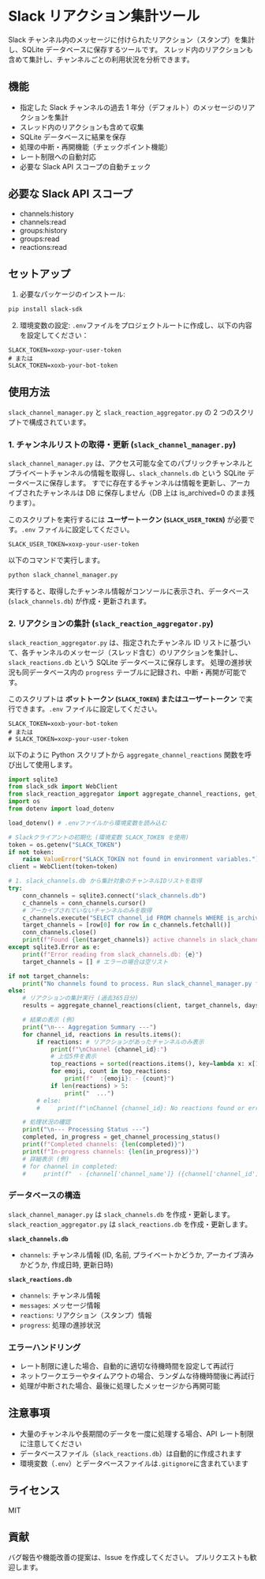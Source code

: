 # Slack リアクション集計ツール

Slack チャンネル内のメッセージに付けられたリアクション（スタンプ）を集計し、SQLite データベースに保存するツールです。
スレッド内のリアクションも含めて集計し、チャンネルごとの利用状況を分析できます。

## 機能

- 指定した Slack チャンネルの過去 1 年分（デフォルト）のメッセージのリアクションを集計
- スレッド内のリアクションも含めて収集
- SQLite データベースに結果を保存
- 処理の中断・再開機能（チェックポイント機能）
- レート制限への自動対応
- 必要な Slack API スコープの自動チェック

## 必要な Slack API スコープ

- channels:history
- channels:read
- groups:history
- groups:read
- reactions:read

## セットアップ

1. 必要なパッケージのインストール:

```bash
pip install slack-sdk
```

2. 環境変数の設定:
   `.env`ファイルをプロジェクトルートに作成し、以下の内容を設定してください：

```
SLACK_TOKEN=xoxp-your-user-token
# または
SLACK_TOKEN=xoxb-your-bot-token
```

## 使用方法

`slack_channel_manager.py` と `slack_reaction_aggregator.py` の 2 つのスクリプトで構成されています。

### 1. チャンネルリストの取得・更新 (`slack_channel_manager.py`)

`slack_channel_manager.py` は、アクセス可能な全てのパブリックチャンネルとプライベートチャンネルの情報を取得し、`slack_channels.db` という SQLite データベースに保存します。
すでに存在するチャンネルは情報を更新し、アーカイブされたチャンネルは DB に保存しません（DB 上は is_archived=0 のまま残ります）。

このスクリプトを実行するには **ユーザートークン (`SLACK_USER_TOKEN`)** が必要です。`.env` ファイルに設定してください。

```dotenv
SLACK_USER_TOKEN=xoxp-your-user-token
```

以下のコマンドで実行します。

```bash
python slack_channel_manager.py
```

実行すると、取得したチャンネル情報がコンソールに表示され、データベース (`slack_channels.db`) が作成・更新されます。

### 2. リアクションの集計 (`slack_reaction_aggregator.py`)

`slack_reaction_aggregator.py` は、指定されたチャンネル ID リストに基づいて、各チャンネルのメッセージ（スレッド含む）のリアクションを集計し、`slack_reactions.db` という SQLite データベースに保存します。
処理の進捗状況も同データベース内の `progress` テーブルに記録され、中断・再開が可能です。

このスクリプトは **ボットトークン (`SLACK_TOKEN`) またはユーザートークン** で実行できます。`.env` ファイルに設定してください。

```dotenv
SLACK_TOKEN=xoxb-your-bot-token
# または
# SLACK_TOKEN=xoxp-your-user-token
```

以下のように Python スクリプトから `aggregate_channel_reactions` 関数を呼び出して使用します。

```python
import sqlite3
from slack_sdk import WebClient
from slack_reaction_aggregator import aggregate_channel_reactions, get_channel_processing_status
import os
from dotenv import load_dotenv

load_dotenv() # .envファイルから環境変数を読み込む

# Slackクライアントの初期化 (環境変数 SLACK_TOKEN を使用)
token = os.getenv("SLACK_TOKEN")
if not token:
    raise ValueError("SLACK_TOKEN not found in environment variables.")
client = WebClient(token=token)

# 1. slack_channels.db から集計対象のチャンネルIDリストを取得
try:
    conn_channels = sqlite3.connect("slack_channels.db")
    c_channels = conn_channels.cursor()
    # アーカイブされていないチャンネルのみを取得
    c_channels.execute("SELECT channel_id FROM channels WHERE is_archived = 0")
    target_channels = [row[0] for row in c_channels.fetchall()]
    conn_channels.close()
    print(f"Found {len(target_channels)} active channels in slack_channels.db")
except sqlite3.Error as e:
    print(f"Error reading from slack_channels.db: {e}")
    target_channels = [] # エラーの場合は空リスト

if not target_channels:
    print("No channels found to process. Run slack_channel_manager.py first.")
else:
    # リアクションの集計実行 (過去365日分)
    results = aggregate_channel_reactions(client, target_channels, days=365)

    # 結果の表示 (例)
    print("\n--- Aggregation Summary ---")
    for channel_id, reactions in results.items():
        if reactions: # リアクションがあったチャンネルのみ表示
            print(f"\nChannel {channel_id}:")
            # 上位5件を表示
            top_reactions = sorted(reactions.items(), key=lambda x: x[1], reverse=True)[:5]
            for emoji, count in top_reactions:
                print(f"  :{emoji}: - {count}")
            if len(reactions) > 5:
                print("  ...")
        # else:
        #     print(f"\nChannel {channel_id}: No reactions found or error occurred.")

    # 処理状況の確認
    print("\n--- Processing Status ---")
    completed, in_progress = get_channel_processing_status()
    print(f"Completed channels: {len(completed)}")
    print(f"In-progress channels: {len(in_progress)}")
    # 詳細表示 (例)
    # for channel in completed:
    #     print(f"  - {channel['channel_name']} ({channel['channel_id']}): {channel['reaction_count']} reactions, Last updated: {channel['last_updated']}")
```

### データベースの構造

`slack_channel_manager.py` は `slack_channels.db` を作成・更新します。
`slack_reaction_aggregator.py` は `slack_reactions.db` を作成・更新します。

**`slack_channels.db`**

- `channels`: チャンネル情報 (ID, 名前, プライベートかどうか, アーカイブ済みかどうか, 作成日時, 更新日時)

**`slack_reactions.db`**

- `channels`: チャンネル情報
- `messages`: メッセージ情報
- `reactions`: リアクション（スタンプ）情報
- `progress`: 処理の進捗状況

### エラーハンドリング

- レート制限に達した場合、自動的に適切な待機時間を設定して再試行
- ネットワークエラーやタイムアウトの場合、ランダムな待機時間後に再試行
- 処理が中断された場合、最後に処理したメッセージから再開可能

## 注意事項

- 大量のチャンネルや長期間のデータを一度に処理する場合、API レート制限に注意してください
- データベースファイル（`slack_reactions.db`）は自動的に作成されます
- 環境変数（`.env`）とデータベースファイルは`.gitignore`に含まれています

## ライセンス

MIT

## 貢献

バグ報告や機能改善の提案は、Issue を作成してください。
プルリクエストも歓迎します。
